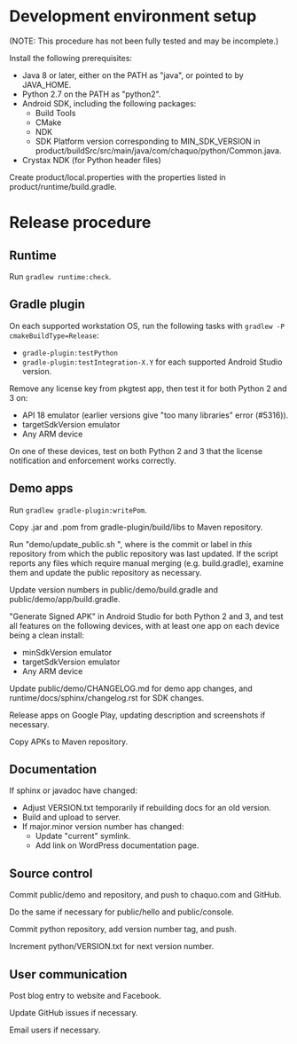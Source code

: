 # Development environment setup

(NOTE: This procedure has not been fully tested and may be incomplete.)

Install the following prerequisites:

* Java 8 or later, either on the PATH as "java", or pointed to by JAVA_HOME.
* Python 2.7 on the PATH as "python2".
* Android SDK, including the following packages:
   * Build Tools
   * CMake
   * NDK
   * SDK Platform version corresponding to MIN_SDK_VERSION in
     product/buildSrc/src/main/java/com/chaquo/python/Common.java.
* Crystax NDK (for Python header files)

Create product/local.properties with the properties listed in product/runtime/build.gradle.


# Release procedure

## Runtime

Run `gradlew runtime:check`.


## Gradle plugin

On each supported workstation OS, run the following tasks with `gradlew -P
cmakeBuildType=Release`:
* `gradle-plugin:testPython`
* `gradle-plugin:testIntegration-X.Y` for each supported Android Studio version.

Remove any license key from pkgtest app, then test it for both Python 2 and 3 on:
* API 18 emulator (earlier versions give "too many libraries" error (#5316)).
* targetSdkVersion emulator
* Any ARM device

On one of these devices, test on both Python 2 and 3 that the license notification and enforcement
works correctly.


## Demo apps

Run `gradlew gradle-plugin:writePom`.

Copy .jar and .pom from gradle-plugin/build/libs to Maven repository.

Run "demo/update_public.sh <since-commit>", where <since-commit> is the commit or label in
*this* repository from which the public repository was last updated. If the script reports any
files which require manual merging (e.g. build.gradle), examine them and update the public
repository as necessary.

Update version numbers in public/demo/build.gradle and public/demo/app/build.gradle.

"Generate Signed APK" in Android Studio for both Python 2 and 3, and test all features on the
following devices, with at least one app on each device being a clean install:
* minSdkVersion emulator
* targetSdkVersion emulator
* Any ARM device

Update public/demo/CHANGELOG.md for demo app changes, and runtime/docs/sphinx/changelog.rst for
SDK changes.

Release apps on Google Play, updating description and screenshots if necessary.

Copy APKs to Maven repository.


## Documentation

If sphinx or javadoc have changed:

* Adjust VERSION.txt temporarily if rebuilding docs for an old version.
* Build and upload to server.
* If major.minor version number has changed:
  * Update "current" symlink.
  * Add link on WordPress documentation page.


## Source control

Commit public/demo and repository, and push to chaquo.com and GitHub.

Do the same if necessary for public/hello and public/console.

Commit python repository, add version number tag, and push.

Increment python/VERSION.txt for next version number.


## User communication

Post blog entry to website and Facebook.

Update GitHub issues if necessary.

Email users if necessary.
